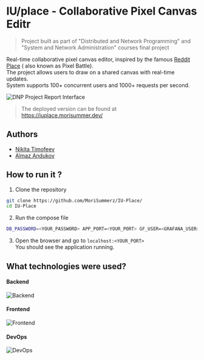 # IU/place - Collaborative Pixel Canvas Editr

> Project built as part of "Distributed and Network Programming" and "System and Network Administration" courses final project

Real-time collaborative pixel canvas editor, inspired by the famous [Reddit Place](https://www.reddit.com/r/place/) (
also known as Pixel Battle). \
The project allows users to draw on a shared canvas with real-time updates. \
System supports 100+ concurrent users and 1000+ requests per second.

![DNP Project Report Interface](https://github.com/user-attachments/assets/21fbbf1a-3127-4af1-afaa-b39dba1338fd)
> The deployed version can be found at https://iuplace.morisummer.dev/

## Authors

- [Nikita Timofeev](https://github.com/morisummerz)
- [Almaz Andukov](https://github.com/andiazdi)

## How to run it ?

1. Clone the repository

```bash
git clone https://github.com/MoriSummerz/IU-Place/
cd IU-Place
```

2. Run the compose file

```bash
DB_PASSWORD=<YOUR_PASSWORD> APP_PORT=<YOUR_PORT> GF_USER=<GRAFANA_USER> GF_PASSWORD=<GRAFANA_PASSWORD> docker compose up --build
```

3. Open the browser and go to `localhost:<YOUR_PORT>` \
   You should see the application running.

## What technologies were used?

#### Backend
![Backend](https://skillicons.dev/icons?i=python,fastapi,redis,postgres&theme=dark)
#### Frontend
![Frontend](https://skillicons.dev/icons?i=ts,react,vite,tailwind&theme=dark)
#### DevOps
![DevOps](https://skillicons.dev/icons?i=docker,nginx,prometheus,grafana&theme=dark)

